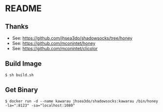 # README

## Thanks

- See: https://github.com/jhsea3do/shadowsocks/tree/honey
- See: https://github.com/mconintet/honey
- See: https://github.com/mconintet/clicolor

## Build Image

```shell
$ sh build.sh
```

## Get Binary

```shell
$ docker run -d --name kawarau jhsea3do/shadowsocks:kawarau /bin/honey -la=":8123" -sa="localhost:1080"
```
